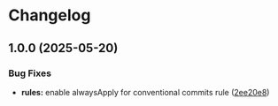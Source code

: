 # Changelog

## 1.0.0 (2025-05-20)


### Bug Fixes

* **rules:** enable alwaysApply for conventional commits rule ([2ee20e8](https://github.com/Sawmills/go-ssss/commit/2ee20e8225e2e498418ebc662b0af882a95d4456))
